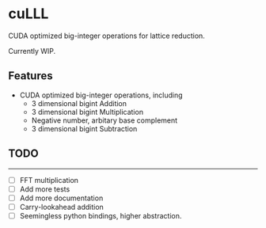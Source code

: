 # cuLLL

CUDA optimized big-integer operations for lattice reduction.

Currently WIP.


## Features

* CUDA optimized big-integer operations, including
    * 3 dimensional bigint Addition
    * 3 dimensional bigint Multiplication
    * Negative number, arbitary base complement
    * 3 dimensional bigint Subtraction


## TODO
----

- [ ] FFT multiplication
- [ ] Add more tests
- [ ] Add more documentation
- [ ] Carry-lookahead addition
- [ ] Seemingless python bindings, higher abstraction.